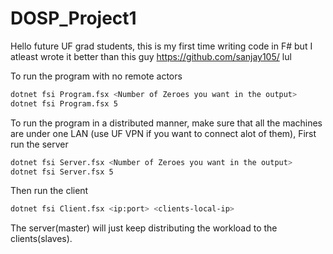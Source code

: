 # DOSP_Project1
Hello future UF grad students, this is my first time writing code in F# but I atleast wrote it better than this guy https://github.com/sanjay105/ lul

To run the program with no remote actors
```bash
dotnet fsi Program.fsx <Number of Zeroes you want in the output>
dotnet fsi Program.fsx 5
```

To run the program in a  distributed manner, make sure that all the machines are under one LAN (use UF VPN if you want to connect alot of them),
First run the server
```bash
dotnet fsi Server.fsx <Number of Zeroes you want in the output>
dotnet fsi Server.fsx 5
```
Then run the client 
```bash
dotnet fsi Client.fsx <ip:port> <clients-local-ip>
```
The server(master) will just keep distributing the workload to the clients(slaves).
